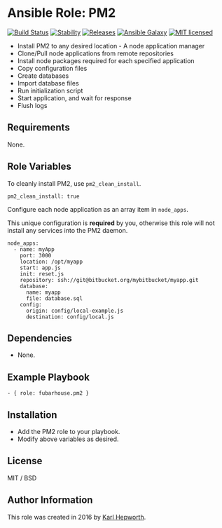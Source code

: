 # Ansible Role: PM2

[![Build Status](https://img.shields.io/travis/fubarhouse/ansible-role-pm2/master.svg?style=for-the-badge)](https://travis-ci.org/fubarhouse/ansible-role-pm2)
[![Stability](https://img.shields.io/badge/stability-stable-green.svg?style=for-the-badge)](https://github.com/orangemug/stability-badges)
[![Releases](https://img.shields.io/github/tag/fubarhouse/ansible-role-pm2.svg?style=for-the-badge)](https://github.com/fubarhouse/ansible-role-pm2/releases)
[![Ansible Galaxy](https://img.shields.io/ansible/role/9715.svg?style=for-the-badge)](https://galaxy.ansible.com/fubarhouse/pm2)
[![MIT licensed](https://img.shields.io/badge/license-MIT-blue.svg?style=for-the-badge)](https://raw.githubusercontent.com/fubarhouse/ansible-role-pm2/master/LICENSE)

* Install PM2 to any desired location - A node application manager
* Clone/Pull node applications from remote repositories
* Install node packages required for each specified application
* Copy configuration files
* Create databases
* Import database files
* Run initialization script
* Start application, and wait for response
* Flush logs

## Requirements

None.

## Role Variables

To cleanly install PM2, use `pm2_clean_install`.
````
pm2_clean_install: true
````

Configure each node application as an array item in `node_apps`.

This unique configuration is **required** by you, otherwise this role will not install any services into the PM2 daemon.

````
node_apps:
  - name: myApp
    port: 3000
    location: /opt/myapp
    start: app.js
    init: reset.js
    repository: ssh://git@bitbucket.org/mybitbucket/myapp.git
    database:
      name: myapp
      file: database.sql
    config:
      origin: config/local-example.js
      destination: config/local.js
````

## Dependencies

* None.

## Example Playbook

    - { role: fubarhouse.pm2 }

## Installation

* Add the PM2 role to your playbook.
* Modify above variables as desired.

## License

MIT / BSD

## Author Information

This role was created in 2016 by [Karl Hepworth](https://twitter.com/fubarhouse).
